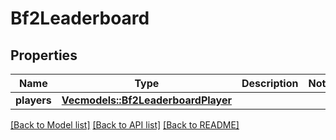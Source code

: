 # Bf2Leaderboard

## Properties

Name | Type | Description | Notes
------------ | ------------- | ------------- | -------------
**players** | [**Vec<models::Bf2LeaderboardPlayer>**](Bf2LeaderboardPlayer.md) |  | 

[[Back to Model list]](../README.md#documentation-for-models) [[Back to API list]](../README.md#documentation-for-api-endpoints) [[Back to README]](../README.md)


